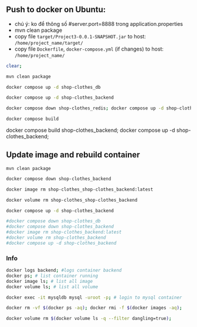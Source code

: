 ## Push to docker on Ubuntu:

- chú ý: ko để thông số #server.port=8888 trong application.properties
- mvn clean package
- copy file `target/Project3-0.0.1-SNAPSHOT.jar` to host: `/home/project_name/target/`
- copy file `Dockerfile`, `docker-compose.yml` (if changes) to host: `/home/project_name/`

```sh
clear;
```
```bash
mvn clean package
```
```bash 
docker compose up -d shop-clothes_db
```
```bash 
docker compose up -d shop-clothes_backend
```
```bash 
docker compose down shop-clothes_redis; docker compose up -d shop-clothes_redis;
```
```bash
docker compose build
```

docker compose build shop-clothes_backend; docker compose up -d shop-clothes_backend;

## Update image and rebuild container

```
mvn clean package
```

```bash
docker compose down shop-clothes_backend
```
```bash
docker image rm shop-clothes_shop-clothes_backend:latest
```
```bash
docker volume rm shop-clothes_shop-clothes_backend
```
```bash
docker compose up -d shop-clothes_backend
```

```bash
#docker compose down shop-clothes_db
#docker compose down shop-clothes_backend
#docker image rm shop-clothes_backend:latest
#docker volume rm shop-clothes_backend
#docker compose up -d shop-clothes_backend
```

### Info
```bash
docker logs backend; #logs container backend
docker ps; # list container running
docker image ls; # list all image
docker volume ls; # list all volume
```
```bash
docker exec -it mysqldb mysql -uroot -p; # login to mysql container
```

```bash
docker rm -vf $(docker ps -aq); docker rmi -f $(docker images -aq);
```
```bash
docker volume rm $(docker volume ls -q --filter dangling=true);
```
